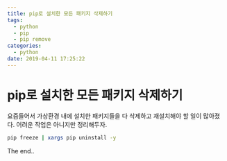 ```yaml
---
title: pip로 설치한 모든 패키지 삭제하기
tags:
  - python
  - pip
  - pip remove
categories:
  - python
date: 2019-04-11 17:25:22
---
```


# pip로 설치한 모든 패키지 삭제하기

요즘들어서 가상환경 내에 설치한 패키지들을 다 삭제하고 재설치해야 할 일이 많아졌다. 어려운 작업은 아니지만 정리해두자.

~~~sh
pip freeze | xargs pip uninstall -y
~~~

The end..